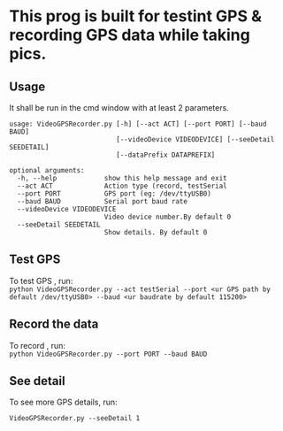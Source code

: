 # This prog is built for testint GPS & recording GPS data while taking pics.

## Usage
It shall be run in the cmd window with at least 2 parameters.
```
usage: VideoGPSRecorder.py [-h] [--act ACT] [--port PORT] [--baud BAUD]
                           [--videoDevice VIDEODEVICE] [--seeDetail SEEDETAIL]
                           [--dataPrefix DATAPREFIX]

optional arguments:
  -h, --help            show this help message and exit
  --act ACT             Action type (record, testSerial
  --port PORT           GPS port (eg: /dev/ttyUSB0)
  --baud BAUD           Serial port baud rate
  --videoDevice VIDEODEVICE
                        Video device number.By default 0
  --seeDetail SEEDETAIL
                        Show details. By default 0
```

## Test GPS 
To test GPS , run:  
`python VideoGPSRecorder.py --act testSerial --port <ur GPS path by default /dev/ttyUSB0> --baud <ur baudrate by default 115200>`  
 
## Record the data
To record , run:  
`python VideoGPSRecorder.py --port PORT --baud BAUD`
  
## See detail 

To see more GPS details, run:  
```
VideoGPSRecorder.py --seeDetail 1
```

